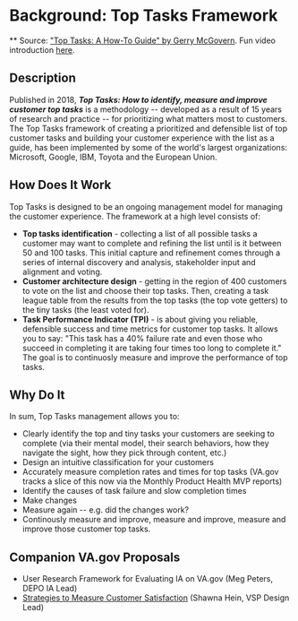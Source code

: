 # Background: Top Tasks Framework
** Source: ["Top Tasks: A How-To Guide" by Gerry McGovern](https://www.amazon.com/Top-Tasks-How-Gerry-McGovern-ebook/dp/B07JJKZNZ6/ref=sr_1_1?dchild=1&keywords=Gerry+McGovern+Top+Tasks&qid=1597071302&sr=8-1).   Fun video introduction [here](https://vimeo.com/197935311).

## Description

Published in 2018, ***Top Tasks: How to identify, measure and improve customer top tasks*** is a methodology -- developed as a result of 15 years of research and practice --  for prioritizing what matters most to customers. The Top Tasks framework of creating a prioritized and defensible list of top customer tasks and building your customer experience with the list as a guide, has been implemented by some of the world's largest organizations: Microsoft, Google, IBM, Toyota and the European Union.

## How Does It Work

Top Tasks is designed to be an ongoing management model for managing the customer experience.   The framework at a high level consists of:

- **Top tasks identification** - collecting a list of all possible tasks a customer may want to complete and refining the list until is it between 50 and 100 tasks.  This initial capture and refinement comes through a series of internal discovery and analysis, stakeholder input and alignment and voting.  
- **Customer architecture design** - getting in the region of 400 customers to vote on the list and choose their top tasks.  Then, creating a task league table from the results from the top tasks (the top vote getters) to the tiny tasks (the least voted for).
- **Task Performance Indicator (TPI)** - is about giving you reliable, defensible success and time metrics for customer top tasks.  It allows you to say: "This task has a 40% failure rate and even those who succeed in completing it are taking four times too long to complete it."  The goal is to continuosly measure and improve the performance of top tasks.

## Why Do It

In sum, Top Tasks management allows you to:

- Clearly identify the top and tiny tasks your customers are seeking to complete (via their mental model, their search behaviors, how they navigate the sight, how they pick through content, etc.)
- Design an intuitive classification for your customers
- Accurately measure completion rates and times for top tasks (VA.gov tracks a slice of this now via the Monthly Product Health MVP reports)
- Identify the causes of task failure and slow completion times
- Make changes
- Measure again -- e.g. did the changes work?
- Continously measure and improve, measure and improve, measure and improve those customer top tasks.


## Companion VA.gov Proposals

- User Research Framework for Evaluating IA on VA.gov (Meg Peters, DEPO IA Lead)
- [Strategies to Measure Customer Satisfaction](https://github.com/department-of-veterans-affairs/va.gov-team/blob/master/teams/vsa/design/customer-satisfaction-strategies.md)  (Shawna Hein, VSP Design Lead)


